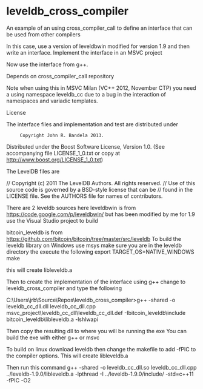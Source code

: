 leveldb_cross_compiler
======================
An example of an using cross_compiler_call to define an interface
that can be used from other compilers

In this case, use a version of leveldbwin modified for version 1.9 and then
write an interface. Implement the interface in an MSVC project

Now use the interface from g++.

Depends on cross_compiler_call repository

Note when using this in MSVC Milan (VC++ 2012, November CTP) you need
a using namespace leveldb_cc due to a bug in the interaction
of namespaces and variadic templates.

License

The interface files and implementation and test are distributed under

         Copyright John R. Bandela 2013.
 Distributed under the Boost Software License, Version 1.0.
    (See accompanying file LICENSE_1_0.txt or copy at
          http://www.boost.org/LICENSE_1_0.txt)

The LevelDB files are

// Copyright (c) 2011 The LevelDB Authors. All rights reserved.
// Use of this source code is governed by a BSD-style license that can be
// found in the LICENSE file. See the AUTHORS file for names of contributors.

There are 2 leveldb sources here
leveldbwin is from
https://code.google.com/p/leveldbwin/
but has been modified by me for 1.9
use the Visual Studio project to  build

bitcoin_leveldb is from
https://github.com/bitcoin/bitcoin/tree/master/src/leveldb
To build the leveldb library on Windows use
msys
make sure you are in the leveldb directory
the execute the following
export TARGET_OS=NATIVE_WINDOWS
make

this will create libleveldb.a

Then to create the implementation of the interface using g++
change to leveldb_cross_compiler and type the following

C:\Users\jrb\Source\Repos\leveldb_cross_compiler>g++ -shared 
-o leveldb_cc_dll.dll leveldb_cc_dll.cpp msvc_project\leveldb_cc_dll\leveldb_cc_dll.def 
-Ibitcoin_leveldb\include bitcoin_leveldb\libleveldb.a -lshlwapi

Then copy the resulting dll to where you will be running the exe
You can build the exe with either g++ or msvc

To build on linux download leveldb then change the makefile to add -fPIC to the compiler options. This will create libleveldb.a

Then run this command
g++ -shared -o leveldb_cc_dll.so leveldb_cc_dll.cpp ../leveldb-1.9.0/libleveldb.a -lpthread -I ../leveldb-1.9.0/include/ -std=c++11 -fPIC -O2

